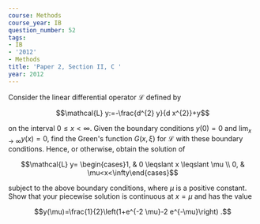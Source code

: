 ```yaml
---
course: Methods
course_year: IB
question_number: 52
tags:
- IB
- '2012'
- Methods
title: 'Paper 2, Section II, C '
year: 2012
---
```




Consider the linear differential operator $\mathcal{L}$ defined by

$$\mathcal{L} y:=-\frac{d^{2} y}{d x^{2}}+y$$

on the interval $0 \leqslant x<\infty$. Given the boundary conditions $y(0)=0$ and $\lim _{x \rightarrow \infty} y(x)=0$, find the Green's function $G(x, \xi)$ for $\mathcal{L}$ with these boundary conditions. Hence, or otherwise, obtain the solution of

$$\mathcal{L} y= \begin{cases}1, & 0 \leqslant x \leqslant \mu \\ 0, & \mu<x<\infty\end{cases}$$

subject to the above boundary conditions, where $\mu$ is a positive constant. Show that your piecewise solution is continuous at $x=\mu$ and has the value

$$y(\mu)=\frac{1}{2}\left(1+e^{-2 \mu}-2 e^{-\mu}\right) .$$